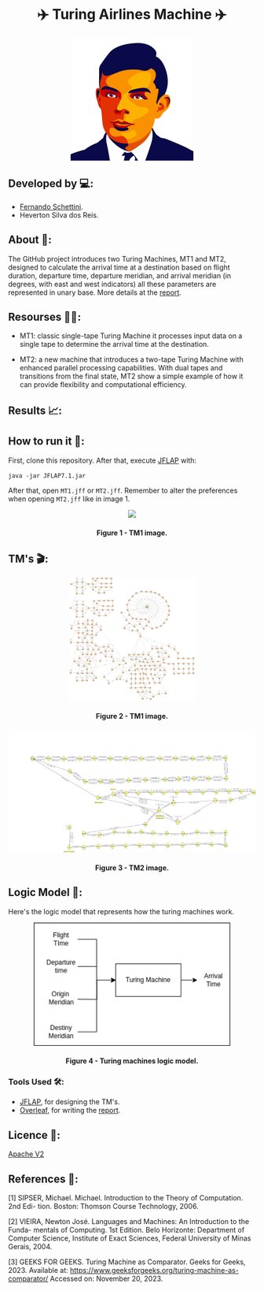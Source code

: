 <h1 align="center">✈️ Turing Airlines Machine ✈️</h1>

<div align="center">
	<a href="link_for_webite">
	<img height = "250em" src = "./assets/turing_icon.png" />
    </a>
</div>

## Developed by 💻:

- [Fernando Schettini](https://linktr.ee/fernandoschett).
- Heverton Silva dos Reis.

## About 🤔:

The GitHub project introduces two Turing Machines, MT1 and MT2, designed to calculate the arrival time at a destination based on flight duration, departure time, departure meridian, and arrival meridian (in degrees, with east and west indicators) all these parameters are represented in unary base. More details at the [report](https://github.com/FernandoSchett/turing_machine/blob/main/tm_dev_report_and_docs.pdf).

## Resourses 🧑‍🔬:

- MT1: classic single-tape Turing Machine it processes input data on a single tape to determine the arrival time at the destination.

- MT2: a new machine that introduces a two-tape Turing Machine with enhanced parallel processing capabilities. With dual tapes and transitions from the final state, MT2 show a simple example of how it can provide flexibility and computational efficiency.

## Results 📈:

## How to run it 🏃:

First, clone this repository. After that, execute [JFLAP](https://www.jflap.org/) with:

    java -jar JFLAP7.1.jar 

After that, open ```MT1.jff``` or ```MT2.jff```. Remember to alter the preferences when opening ```MT2.jff``` like in image 1.

<div align="center">
	<a href="">
	<img height = "250em" src = "./assets/mt2_preferences.png" />
    </a>
</div>
<h4 align="center">Figure 1 - TM1 image.</h4>

## TM's 🎬:

<div align="center">
	<a href="">
	<img height = "250em" src = "./assets/MT1_img.png" />
    </a>
</div>
<h4 align="center">Figure 2 - TM1 image.</h4>

<div align="center">
	<a href="">
	<img height = "250em" src = "./assets/MT2.png" />
    </a>
</div>
<h4 align="center">Figure 3 - TM2 image.</h4>

## Logic Model 🧮:

Here's the logic model that represents how the turing machines work.

<div align="center">
	<a href="">
	<img height = "250em" src = "./assets/logic_model.png" />
    </a>
</div>
<h4 align="center">Figure 4 - Turing machines logic model.</h4>

### Tools Used 🛠️: 

- [JFLAP](https://www.jflap.org/), for designing the TM's.  
- [Overleaf](https://pt.overleaf.com/), for writing the [report](https://github.com/FernandoSchett/turing_machine/blob/main/tm_dev_report_and_docs.pdf).  

## Licence 📜:

[Apache V2](https://choosealicense.com/licenses/apache-2.0/)

## References 📙:
	

[1] SIPSER, Michael. Michael. Introduction to the Theory of Computation. 2nd Edi-
tion. Boston: Thomson Course Technology, 2006.

[2] VIEIRA, Newton José. Languages and Machines: An Introduction to the Funda-
mentals of Computing. 1st Edition. Belo Horizonte: Department of Computer Science,
Institute of Exact Sciences, Federal University of Minas Gerais, 2004.

[3] GEEKS FOR GEEKS. Turing Machine as Comparator. Geeks for Geeks, 2023.
Available at: https://www.geeksforgeeks.org/turing-machine-as-comparator/
Accessed on: November 20, 2023.

